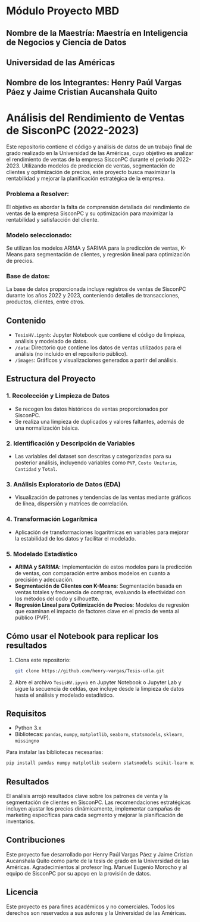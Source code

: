
# **Módulo Proyecto MBD**
## Nombre de la Maestría: Maestría en Inteligencia de Negocios y Ciencia de Datos
## Universidad de las Américas
## Nombre de los Integrantes: Henry Paúl Vargas Páez y Jaime Cristian Aucanshala Quito


# Análisis del Rendimiento de Ventas de SisconPC (2022-2023)

Este repositorio contiene el código y análisis de datos de un trabajo final de grado realizado en la Universidad de las Américas, cuyo objetivo es analizar el rendimiento de ventas de la empresa SisconPC durante el periodo 2022-2023. Utilizando modelos de predicción de ventas, segmentación de clientes y optimización de precios, este proyecto busca maximizar la rentabilidad y mejorar la planificación estratégica de la empresa.

### Problema a Resolver:

El objetivo es abordar la falta de comprensión detallada del rendimiento de ventas de la empresa SisconPC y su optimización para maximizar la rentabilidad y satisfacción del cliente.

### Modelo seleccionado:

Se utilizan los modelos ARIMA y SARIMA para la predicción de ventas, K-Means para segmentación de clientes, y regresión lineal para optimización de precios.

### Base de datos:

La base de datos proporcionada incluye registros de ventas de SisconPC durante los años 2022 y 2023, conteniendo detalles de transacciones, productos, clientes, entre otros.

## Contenido

- `TesisHV.ipynb`: Jupyter Notebook que contiene el código de limpieza, análisis y modelado de datos.
- `/data`: Directorio que contiene los datos de ventas utilizados para el análisis (no incluido en el repositorio público).
- `/images`: Gráficos y visualizaciones generados a partir del análisis.

## Estructura del Proyecto

### 1. Recolección y Limpieza de Datos
   - Se recogen los datos históricos de ventas proporcionados por SisconPC.
   - Se realiza una limpieza de duplicados y valores faltantes, además de una normalización básica.

### 2. Identificación y Descripción de Variables
   - Las variables del dataset son descritas y categorizadas para su posterior análisis, incluyendo variables como `PVP`, `Costo Unitario`, `Cantidad` y `Total`.

### 3. Análisis Exploratorio de Datos (EDA)
   - Visualización de patrones y tendencias de las ventas mediante gráficos de línea, dispersión y matrices de correlación.

### 4. Transformación Logarítmica
   - Aplicación de transformaciones logarítmicas en variables para mejorar la estabilidad de los datos y facilitar el modelado.

### 5. Modelado Estadístico
   - **ARIMA y SARIMA**: Implementación de estos modelos para la predicción de ventas, con comparación entre ambos modelos en cuanto a precisión y adecuación.
   - **Segmentación de Clientes con K-Means**: Segmentación basada en ventas totales y frecuencia de compras, evaluando la efectividad con los métodos del codo y silhouette.
   - **Regresión Lineal para Optimización de Precios**: Modelos de regresión que examinan el impacto de factores clave en el precio de venta al público (PVP).

## Cómo usar el Notebook para replicar los resultados

1. Clona este repositorio:

   ```bash
   git clone https://github.com/henry-vargas/Tesis-udla.git
   ```

2. Abre el archivo `TesisHV.ipynb` en Jupyter Notebook o Jupyter Lab y sigue la secuencia de celdas, que incluye desde la limpieza de datos hasta el análisis y modelado estadístico.

## Requisitos

- Python 3.x
- Bibliotecas: `pandas`, `numpy`, `matplotlib`, `seaborn`, `statsmodels`, `sklearn`, `missingno`

Para instalar las bibliotecas necesarias:

```bash
pip install pandas numpy matplotlib seaborn statsmodels scikit-learn missingno
```

## Resultados

El análisis arrojó resultados clave sobre los patrones de venta y la segmentación de clientes en SisconPC. Las recomendaciones estratégicas incluyen ajustar los precios dinámicamente, implementar campañas de marketing específicas para cada segmento y mejorar la planificación de inventarios.

## Contribuciones

Este proyecto fue desarrollado por Henry Paúl Vargas Páez y Jaime Cristian Aucanshala Quito como parte de la tesis de grado en la Universidad de las Américas. Agradecimientos al profesor Ing. Manuel Eugenio Morocho y al equipo de SisconPC por su apoyo en la provisión de datos.

## Licencia

Este proyecto es para fines académicos y no comerciales. Todos los derechos son reservados a sus autores y la Universidad de las Américas.
